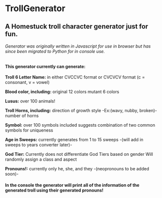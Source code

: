 # TrollGenerator

## A Homestuck troll character generator just for fun.

###### Generator was originally written in Javascript for use in browser but has since been migrated to Python for in console use. 

#### This generator currently can generate:
	
**Troll 6 Letter Name:**
	in either CVCCVC format or CVCVCV format
	(c = consonant, v = vowel)

**Blood color, including:**
	original 12 colors
	mutant 6 colors

**Lusus:**
	over 100 animals!

**Troll Horns, including:**
	direction of growth
	style -Ex:(wavy, nubby, broken)-
	number of horns

**Symbol:**
	over 100 symbols included
	suggests combination of two common symbols for uniqueness

**Age in Sweeps:**
	currently generates from 1 to 15 sweeps
	-(will add in sweeps to years converter later)-

**God Tier:**
	Currently does not differentiate God Tiers based on gender
	Will randomly assign a class and aspect

**Pronouns!:**
	currently only he, she, and they
	-(neopronouns to be added soon)-


#### In the console the generator will print all of the information of the generated troll using their generated pronouns!